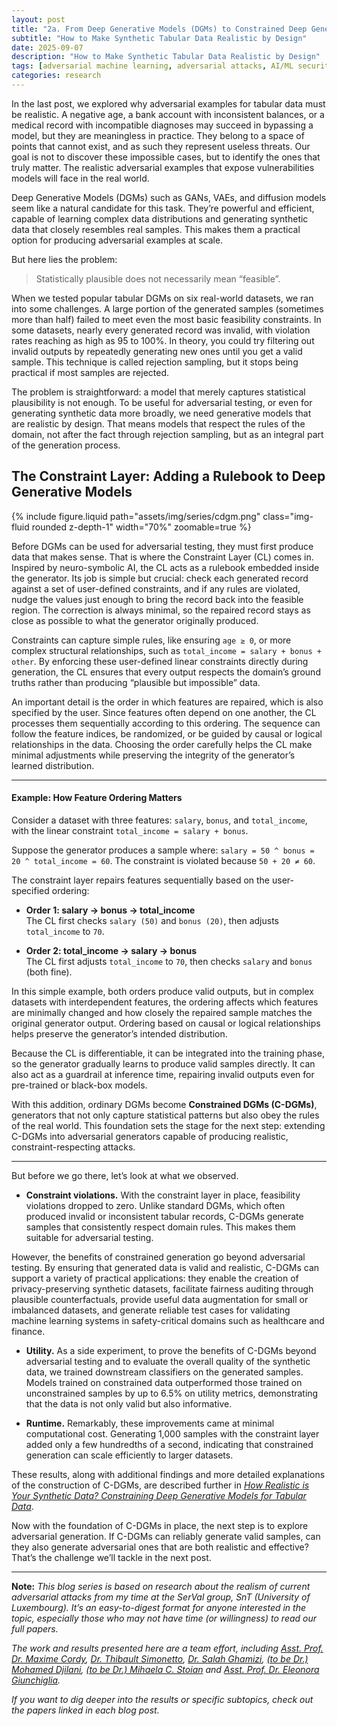 ```yaml
---
layout: post
title: "2a. From Deep Generative Models (DGMs) to Constrained Deep Generative Models (C-DGMs)"
subtitle: "How to Make Synthetic Tabular Data Realistic by Design"
date: 2025-09-07
description: "How to Make Synthetic Tabular Data Realistic by Design"
tags: [adversarial machine learning, adversarial attacks, AI/ML security]
categories: research
---
```



In the last post, we explored why adversarial examples for tabular data must be realistic. A negative age, a bank account with inconsistent balances, or a medical record with incompatible diagnoses may succeed in bypassing a model, but they are meaningless in practice. They belong to a space of points that cannot exist, and as such they represent useless threats. Our goal is not to discover these impossible cases, but to identify the ones that truly matter. The realistic adversarial examples that expose vulnerabilities models will face in the real world.

Deep Generative Models (DGMs) such as GANs, VAEs, and diffusion models seem like a natural candidate for this task. They’re powerful and efficient, capable of learning complex data distributions and generating synthetic data that closely resembles real samples. This makes them a practical option for producing adversarial examples at scale.

But here lies the problem:  

> Statistically plausible does not necessarily mean “feasible”.

When we tested popular tabular DGMs on six real-world datasets, we ran into some challenges. A large portion of the generated samples (sometimes more than half) failed to meet even the most basic feasibility constraints. In some datasets, nearly every generated record was invalid, with violation rates reaching as high as 95 to 100%. In theory, you could try filtering out invalid outputs by repeatedly generating new ones until you get a valid sample. This technique is called rejection sampling, but it stops being practical if most samples are rejected.

The problem is straightforward: a model that merely captures statistical plausibility is not enough. To be useful for adversarial testing, or even for generating synthetic data more broadly, we need generative models that are realistic by design. That means models that respect the rules of the domain, not after the fact through rejection sampling, but as an integral part of the generation process.


## The Constraint Layer: Adding a Rulebook to Deep Generative Models

<div class="row mt-3">
    <div class="col-sm mt-3 mt-md-0 text-center">
        {% include figure.liquid path="assets/img/series/cdgm.png" class="img-fluid rounded z-depth-1" width="70%" zoomable=true %}
    </div>
</div>


Before DGMs can be used for adversarial testing, they must first produce data that makes sense. That is where the Constraint Layer (CL) comes in. Inspired by neuro-symbolic AI, the CL acts as a rulebook embedded inside the generator. Its job is simple but crucial: check each generated record against a set of user-defined constraints, and if any rules are violated, nudge the values just enough to bring the record back into the feasible region. The correction is always minimal, so the repaired record stays as close as possible to what the generator originally produced. 

Constraints can capture simple rules, like ensuring `age ≥ 0`, or more complex structural relationships, such as `total_income = salary + bonus + other`. By enforcing these user-defined linear constraints directly during generation, the CL ensures that every output respects the domain’s ground truths rather than producing “plausible but impossible” data.

An important detail is the order in which features are repaired, which is also specified by the user. Since features often depend on one another, the CL processes them sequentially according to this ordering. The sequence can follow the feature indices, be randomized, or be guided by causal or logical relationships in the data. Choosing the order carefully helps the CL make minimal adjustments while preserving the integrity of the generator’s learned distribution.

---

#### Example: How Feature Ordering Matters

Consider a dataset with three features: `salary`, `bonus`, and `total_income`, with the linear constraint `total_income = salary + bonus`.

Suppose the generator produces a sample where:  `salary = 50 ^ bonus = 20 ^ total_income = 60`. The constraint is violated because `50 + 20 ≠ 60`.

The constraint layer repairs features sequentially based on the user-specified ordering:

- **Order 1: salary → bonus → total_income**  
  The CL first checks `salary (50)` and `bonus (20)`, then adjusts `total_income` to `70`.

- **Order 2: total_income → salary → bonus**  
  The CL first adjusts `total_income` to `70`, then checks `salary` and `bonus` (both fine).

In this simple example, both orders produce valid outputs, but in complex datasets with interdependent features, the ordering affects which features are minimally changed and how closely the repaired sample matches the original generator output. Ordering based on causal or logical relationships helps preserve the generator’s intended distribution.

Because the CL is differentiable, it can be integrated into the training phase, so the generator gradually learns to produce valid samples directly. It can also act as a guardrail at inference time, repairing invalid outputs even for pre-trained or black-box models.

With this addition, ordinary DGMs become **Constrained DGMs (C-DGMs)**, generators that not only capture statistical patterns but also obey the rules of the real world. This foundation sets the stage for the next step: extending C-DGMs into adversarial generators capable of producing realistic, constraint-respecting attacks.

--- 
But before we go there, let’s look at what we observed. 

- **Constraint violations.** With the constraint layer in place, feasibility violations dropped to zero. Unlike standard DGMs, which often produced invalid or inconsistent tabular records, C-DGMs generate samples that consistently respect domain rules. This makes them suitable for adversarial testing.

However, the benefits of constrained generation go beyond adversarial testing. By ensuring that generated data is valid and realistic, C-DGMs can support a variety of practical applications: they enable the creation of privacy-preserving synthetic datasets, facilitate fairness auditing through plausible counterfactuals, provide useful data augmentation for small or imbalanced datasets, and generate reliable test cases for validating machine learning systems in safety-critical domains such as healthcare and finance.

- **Utility.** As a side experiment, to prove the benefits of C-DGMs beyond adversarial testing and to evaluate the overall quality of the synthetic data, we trained downstream classifiers on the generated samples. Models trained on constrained data outperformed those trained on unconstrained samples by up to 6.5% on utility metrics, demonstrating that the data is not only valid but also informative.

- **Runtime.** Remarkably, these improvements came at minimal computational cost. Generating 1,000 samples with the constraint layer added only a few hundredths of a second, indicating that constrained generation can scale efficiently to larger datasets.

These results, along with additional findings and more detailed explanations of the construction of C-DGMs, are described further in _[How Realistic is Your Synthetic Data? Constraining Deep Generative Models for Tabular Data](https://arxiv.org/abs/2402.04823)_.

Now with the foundation of C-DGMs in place, the next step is to explore adversarial generation. If C-DGMs can reliably generate valid samples, can they also generate adversarial ones that are both realistic and effective? That’s the challenge we’ll tackle in the next post.

---

**Note:** 
_This blog series is based on research about the realism of current adversarial attacks from my time at the SerVal group, SnT (University of Luxembourg). It’s an easy-to-digest format for anyone interested in the topic, especially those who may not have time (or willingness) to read our full papers._

_The work and results presented here are a team effort, including  [Asst. Prof. Dr. Maxime Cordy](https://maxcordy.github.io/), [Dr. Thibault Simonetto](https://scholar.google.com/citations?user=4RhGnOoAAAAJ&hl=en&oi=ao), [Dr. Salah Ghamizi](https://scholar.google.com/citations?user=UcvKgR0AAAAJ&hl=fr), [(to be Dr.) Mohamed Djilani](https://scholar.google.com/citations?user=KcGsVdIAAAAJ&hl=fr&oi=ao), [(to be Dr.) Mihaela C. Stoian](https://mihaela-stoian.github.io/) and [Asst. Prof. Dr. Eleonora Giunchiglia](https://egiunchiglia.github.io/)._
 
_If you want to dig deeper into the results or specific subtopics, check out the papers linked in each blog post._
